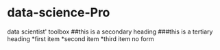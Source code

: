 # data-science-Pro
data scientist'  toolbox
##this is a secondary heading
###this is a tertiary heading
*first item
*second item
*third item
no form
